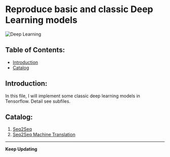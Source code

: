 # Reproduce basic and classic Deep Learning models
![Deep Learning](https://github.com/LiZongyue/Classic-Models-Reproduce-in-Tensorflow/blob/master/Deep_Learning/Seq2Seq/Images/1_1mpE6fsq5LNxH31xeTWi5w.jpeg)   
## Table of Contents:  
- [Introduction](#introduction)  
- [Catalog](#catalog)   
## Introduction:  

In this file, I will implement some classic deep learning models in Tensorflow. Detail see subfiles.
## Catalog:
1. [Seq2Seq](https://github.com/LiZongyue/Classic-Model-Reproduce/tree/master/Deep_Learning/Seq2Seq)
2. [Seq2Seq Machine Translation](https://github.com/LiZongyue/Classic-Model-Reproduce/tree/master/Deep_Learning/Seq2Seq_Machine%20Translation)


----
__Keep Updating__


